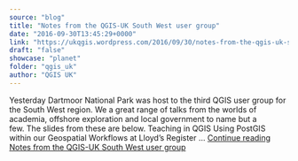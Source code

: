 ```yaml
---
source: "blog"
title: "Notes from the QGIS-UK South West user group"
date: "2016-09-30T13:45:29+0000"
link: "https://ukqgis.wordpress.com/2016/09/30/notes-from-the-qgis-uk-south-west-user-group/"
draft: "false"
showcase: "planet"
folder: "qgis_uk"
author: "QGIS UK"
---
```


Yesterday Dartmoor National Park was host to the third QGIS user group for the South West region. We a great range of talks from the worlds of academia, offshore exploration and local government to name but a few. The slides from these are below. Teaching in QGIS Using PostGIS within our Geospatial Workflows at Lloyd&#8217;s Register &#8230; <a class="more-link" href="https://ukqgis.wordpress.com/2016/09/30/notes-from-the-qgis-uk-south-west-user-group/">Continue reading <span class="screen-reader-text">Notes from the QGIS-UK South West user&#160;group</span></a>
